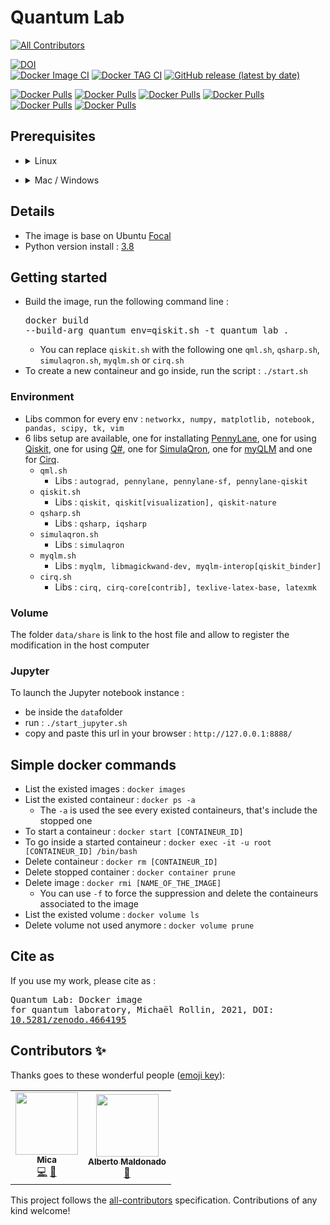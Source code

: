 # Quantum Lab
<!-- ALL-CONTRIBUTORS-BADGE:START - Do not remove or modify this section -->
[![All Contributors](https://img.shields.io/badge/all_contributors-2-orange.svg?style=flat-square)](#contributors-)
<!-- ALL-CONTRIBUTORS-BADGE:END -->
[![DOI](https://zenodo.org/badge/343446026.svg)](https://zenodo.org/badge/latestdoi/343446026)  
[![Docker Image CI](https://github.com/mickahell/quantum_lab/actions/workflows/docker-image.yml/badge.svg)](https://github.com/mickahell/quantum_lab/actions/workflows/docker-image.yml)
[![Docker TAG CI](https://github.com/mickahell/quantum_lab/actions/workflows/docker-tag.yml/badge.svg)](https://github.com/mickahell/quantum_lab/actions/workflows/docker-tag.yml)
[![GitHub release (latest by date)](https://img.shields.io/github/v/release/mickahell/quantum_lab)](https://github.com/mickahell/quantum_lab/releases)

[![Docker Pulls](https://img.shields.io/docker/pulls/mickahell/quantum_lab_qiskit?label=Quantum%20Lab%20Qiskit&style=for-the-badge)](https://hub.docker.com/r/mickahell/quantum_lab_qiskit)
[![Docker Pulls](https://img.shields.io/docker/pulls/mickahell/quantum_lab_qml?label=Quantum%20Lab%20QML&style=for-the-badge)](https://hub.docker.com/r/mickahell/quantum_lab_qml)
[![Docker Pulls](https://img.shields.io/docker/pulls/mickahell/quantum_lab_qsharp?label=Quantum%20Lab%20Q%23&style=for-the-badge)](https://hub.docker.com/r/mickahell/quantum_lab_qsharp)
[![Docker Pulls](https://img.shields.io/docker/pulls/mickahell/quantum_lab_myqlm?label=Quantum%20Lab%20myQLM&style=for-the-badge)](https://hub.docker.com/r/mickahell/quantum_lab_myqlm)
[![Docker Pulls](https://img.shields.io/docker/pulls/mickahell/quantum_lab_simulaqron?label=Quantum%20Lab%20SimulaQron&style=for-the-badge)](https://hub.docker.com/r/mickahell/quantum_lab_simulaqron)
[![Docker Pulls](https://img.shields.io/docker/pulls/mickahell/quantum_lab_cirq?label=Quantum%20Lab%20Cirq&style=for-the-badge)](https://hub.docker.com/r/mickahell/quantum_lab_cirq)

## Prerequisites
- <details><summary>Linux</summary>
  <pre>apt-get install docker-ce docker-ce-cli containerd.io</pre>
</details>

- <details><summary>Mac / Windows</summary>
  https://www.docker.com/products/docker-desktop
</details>

## Details
- The image is base on Ubuntu [Focal](https://doc.ubuntu-fr.org/focal)
- Python version install : [3.8](https://www.python.org/downloads/release/python-383/)

## Getting started
- Build the image, run the following command line : <pre>docker build --build-arg quantum_env=qiskit.sh -t quantum_lab .</pre>
  - You can replace `qiskit.sh` with the following one `qml.sh`, `qsharp.sh`, `simulaqron.sh`, `myqlm.sh` or `cirq.sh`
- To create a new containeur and go inside, run the script : `./start.sh`

### Environment
- Libs common for every env : ```networkx, numpy, matplotlib, notebook, pandas, scipy, tk, vim```
- 6 libs setup are available, one for installating [PennyLane](https://pennylane.ai), one for using [Qiskit](https://qiskit.org), one for using [Q#](https://azure.microsoft.com/fr-fr/resources/development-kit/quantum-computing/), one for [SimulaQron](https://softwarequtech.github.io/SimulaQron/html/GettingStarted.html), one for [myQLM](https://atos.net/en/lp/myqlm) and one for [Cirq](https://quantumai.google/cirq).
  - `qml.sh`
    - Libs : ```autograd, pennylane, pennylane-sf, pennylane-qiskit```
  - `qiskit.sh`
    - Libs : ```qiskit, qiskit[visualization], qiskit-nature```
  - `qsharp.sh`
    - Libs : ```qsharp, iqsharp```
  - `simulaqron.sh`
    - Libs : ```simulaqron```
  - `myqlm.sh`
    - Libs : ```myqlm, libmagickwand-dev, myqlm-interop[qiskit_binder]```
  - `cirq.sh`
    - Libs : ```cirq, cirq-core[contrib], texlive-latex-base, latexmk```

### Volume
The folder `data/share` is link to the host file and allow to register the modification in the host computer

### Jupyter
To launch the Jupyter notebook instance :
- be inside the `data`folder
- run : `./start_jupyter.sh`
- copy and paste this url in your browser : `http://127.0.0.1:8888/`

## Simple docker commands
- List the existed images : `docker images`
- List the existed containeur : `docker ps -a`
  - The `-a` is used the see every existed containeurs, that's include the stopped one
- To start a containeur : `docker start [CONTAINEUR_ID]`
- To go inside a started containeur : `docker exec -it -u root [CONTAINEUR_ID] /bin/bash`
- Delete containeur : `docker rm [CONTAINEUR_ID]`
- Delete stopped container : `docker container prune`
- Delete image : `docker rmi [NAME_OF_THE_IMAGE]`
  - You can use `-f` to force the suppression and delete the containeurs associated to the image
- List the existed volume : `docker volume ls`
- Delete volume not used anymore : `docker volume prune`

## Cite as
If you use my work, please cite as : <pre>Quantum Lab: Docker image for quantum laboratory, Michaël Rollin, 2021, DOI: <a href=https://doi.org/10.5281/zenodo.4664195>10.5281/zenodo.4664195</a></pre>

## Contributors ✨

Thanks goes to these wonderful people ([emoji key](https://allcontributors.org/docs/en/emoji-key)):

<!-- ALL-CONTRIBUTORS-LIST:START - Do not remove or modify this section -->
<!-- prettier-ignore-start -->
<!-- markdownlint-disable -->
<table>
  <tr>
    <td align="center"><a href="https://github.com/mickahell"><img src="https://avatars.githubusercontent.com/u/20951376?v=4?s=100" width="100px;" alt=""/><br /><sub><b>Mica</b></sub></a><br /><a href="https://github.com/mickahell/quantum_lab/commits?author=mickahell" title="Code">💻</a> <a href="https://github.com/mickahell/quantum_lab/commits?author=mickahell" title="Documentation">📖</a></td>
    <td align="center"><a href="https://www.linkedin.com/in/albertomaldonadoromo/"><img src="https://avatars.githubusercontent.com/u/21325664?v=4?s=100" width="100px;" alt=""/><br /><sub><b>Alberto Maldonado</b></sub></a><br /><a href="https://github.com/mickahell/quantum_lab/pulls?q=is%3Apr+reviewed-by%3AMaldoAlberto" title="Reviewed Pull Requests">👀</a></td>
  </tr>
</table>

<!-- markdownlint-restore -->
<!-- prettier-ignore-end -->

<!-- ALL-CONTRIBUTORS-LIST:END -->

This project follows the [all-contributors](https://github.com/all-contributors/all-contributors) specification. Contributions of any kind welcome!
